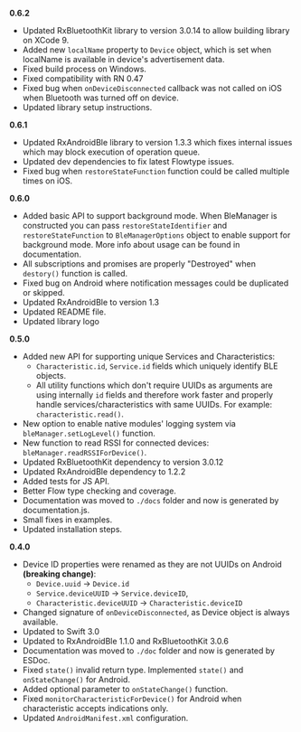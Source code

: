 **0.6.2**
- Updated RxBluetoothKit library to version 3.0.14 to allow building library on XCode 9.
- Added new `localName` property to `Device` object, which is set when localName is available
  in device's advertisement data.
- Fixed build process on Windows.
- Fixed compatibility with RN 0.47
- Fixed bug when `onDeviceDisconnected` callback was not called on iOS when Bluetooth was 
  turned off on device.
- Updated library setup instructions.

**0.6.1**
- Updated RxAndroidBle library to version 1.3.3 which fixes internal issues which may
  block execution of operation queue.
- Updated dev dependencies to fix latest Flowtype issues.
- Fixed bug when `restoreStateFunction` function could be called multiple times on iOS.

**0.6.0**
- Added basic API to support background mode. When BleManager is constructed you can pass
  `restoreStateIdentifier` and `restoreStateFunction` to `BleManagerOptions` object to
  enable support for background mode. More info about usage can be found in documentation.
- All subscriptions and promises are properly "Destroyed" when `destory()` function is called.
- Fixed bug on Android where notification messages could be duplicated or skipped.
- Updated RxAndroidBle to version 1.3
- Updated README file.
- Updated library logo

**0.5.0**
- Added new API for supporting unique Services and Characteristics:
  * `Characteristic.id`, `Service.id` fields which uniquely identify BLE objects.
  * All utility functions which don't require UUIDs as arguments are using
    internally `id` fields and therefore work faster and properly handle
    services/characteristics with same UUIDs. For example: `characteristic.read()`.
- New option to enable native modules' logging system via `bleManager.setLogLevel()` function.
- New function to read RSSI for connected devices: `bleManager.readRSSIForDevice()`.
- Updated RxBluetoothKit dependency to version 3.0.12
- Updated RxAndroidBle dependency to 1.2.2
- Added tests for JS API.
- Better Flow type checking and coverage.
- Documentation was moved to `./docs` folder and now is generated by documentation.js.
- Small fixes in examples.
- Updated installation steps.

**0.4.0**
- Device ID properties were renamed as they are not UUIDs on Android **(breaking change)**:
   * `Device.uuid` -> `Device.id`
   * `Service.deviceUUID` -> `Service.deviceID`, 
   * `Characteristic.deviceUUID` -> `Characteristic.deviceID`
- Changed signature of `onDeviceDisconnected`, as Device object is always available.
- Updated to Swift 3.0
- Updated to RxAndroidBle 1.1.0 and RxBluetoothKit 3.0.6
- Documentation was moved to `./doc` folder and now is generated by ESDoc.
- Fixed `state()` invalid return type. Implemented `state()` and `onStateChange()` for Android.
- Added optional parameter to `onStateChange()` function.
- Fixed `monitorCharacteristicForDevice()` for Android when characteristic accepts indications only.
- Updated `AndroidManifest.xml` configuration.